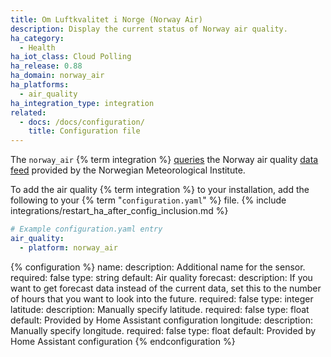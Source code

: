 ```yaml
---
title: Om Luftkvalitet i Norge (Norway Air)
description: Display the current status of Norway air quality.
ha_category:
  - Health
ha_iot_class: Cloud Polling
ha_release: 0.88
ha_domain: norway_air
ha_platforms:
  - air_quality
ha_integration_type: integration
related:
  - docs: /docs/configuration/
    title: Configuration file
---
```


The `norway_air` {% term integration %} [queries](https://luftkvalitet.miljostatus.no/) the Norway air quality [data feed](https://api.met.no/weatherapi/airqualityforecast/0.1/documentation) provided by the Norwegian Meteorological Institute.

To add the air quality {% term integration %} to your installation, add the following to your {% term "`configuration.yaml`" %} file.
{% include integrations/restart_ha_after_config_inclusion.md %}

```yaml
# Example configuration.yaml entry
air_quality:
  - platform: norway_air
```

{% configuration %}
name:
  description: Additional name for the sensor.
  required: false
  type: string
  default: Air quality
forecast:
  description: If you want to get forecast data instead of the current data, set this to the number of hours that you want to look into the future.
  required: false
  type: integer
latitude:
  description: Manually specify latitude.
  required: false
  type: float
  default: Provided by Home Assistant configuration
longitude:
  description: Manually specify longitude.
  required: false
  type: float
  default: Provided by Home Assistant configuration
{% endconfiguration %}
